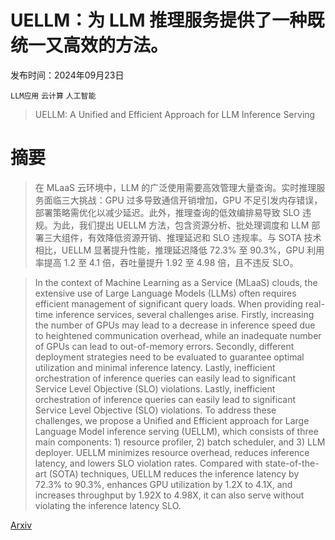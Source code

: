 # UELLM：为 LLM 推理服务提供了一种既统一又高效的方法。

发布时间：2024年09月23日

`LLM应用` `云计算` `人工智能`

> UELLM: A Unified and Efficient Approach for LLM Inference Serving

# 摘要

> 在 MLaaS 云环境中，LLM 的广泛使用需要高效管理大量查询。实时推理服务面临三大挑战：GPU 过多导致通信开销增加，GPU 不足引发内存错误，部署策略需优化以减少延迟。此外，推理查询的低效编排易导致 SLO 违规。为此，我们提出 UELLM 方法，包含资源分析、批处理调度和 LLM 部署三大组件，有效降低资源开销、推理延迟和 SLO 违规率。与 SOTA 技术相比，UELLM 显著提升性能，推理延迟降低 72.3% 至 90.3%，GPU 利用率提高 1.2 至 4.1 倍，吞吐量提升 1.92 至 4.98 倍，且不违反 SLO。

> In the context of Machine Learning as a Service (MLaaS) clouds, the extensive use of Large Language Models (LLMs) often requires efficient management of significant query loads. When providing real-time inference services, several challenges arise. Firstly, increasing the number of GPUs may lead to a decrease in inference speed due to heightened communication overhead, while an inadequate number of GPUs can lead to out-of-memory errors. Secondly, different deployment strategies need to be evaluated to guarantee optimal utilization and minimal inference latency. Lastly, inefficient orchestration of inference queries can easily lead to significant Service Level Objective (SLO) violations. Lastly, inefficient orchestration of inference queries can easily lead to significant Service Level Objective (SLO) violations. To address these challenges, we propose a Unified and Efficient approach for Large Language Model inference serving (UELLM), which consists of three main components: 1) resource profiler, 2) batch scheduler, and 3) LLM deployer. UELLM minimizes resource overhead, reduces inference latency, and lowers SLO violation rates. Compared with state-of-the-art (SOTA) techniques, UELLM reduces the inference latency by 72.3% to 90.3%, enhances GPU utilization by 1.2X to 4.1X, and increases throughput by 1.92X to 4.98X, it can also serve without violating the inference latency SLO.

[Arxiv](https://arxiv.org/abs/2409.14961)